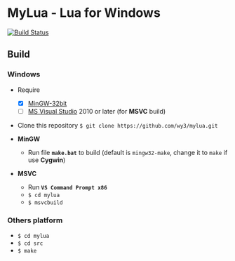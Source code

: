 MyLua - Lua for Windows
===

[![Build Status](https://travis-ci.org/wy3/mylua.svg?branch=master)](https://travis-ci.org/wy3/mylua)

## Build

### Windows
- Require
	 - [x] [MinGW-32bit](http://www.mingw.org/) 
	 - [ ] [MS Visual Studio](https://www.visualstudio.com/) 2010 or later (for __MSVC__ build)

- Clone this repository `$ git clone https://github.com/wy3/mylua.git`

- **MinGW**
	- Run file **`make.bat`** to build (default is `mingw32-make`, change it to `make` if use **Cygwin**)
	
- **MSVC**
	- Run **`VS Command Prompt x86`**
	- `$ cd mylua`
	- `$ msvcbuild`

### Others platform
- `$ cd mylua`
- `$ cd src`
- `$ make`

